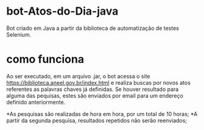 # bot-Atos-do-Dia-java
Bot criado em Java a partir da biblioteca de automatização de testes Selenium.

# como funciona 
Ao ser executado, em um arquivo .jar, o bot acessa o site https://biblioteca.aneel.gov.br/index.html e realiza buscas por novos atos referentes as palavras chaves já definidas.
Se houver resultado para alguma das pequisas, estes são enviados por email para um endereço definido anteriormente.

*As pesquisas são realizadas de hora em hora, por um total de 10 horas;
*A partir da segunda pesquisa, resultados repetidos não serão reenviados;

